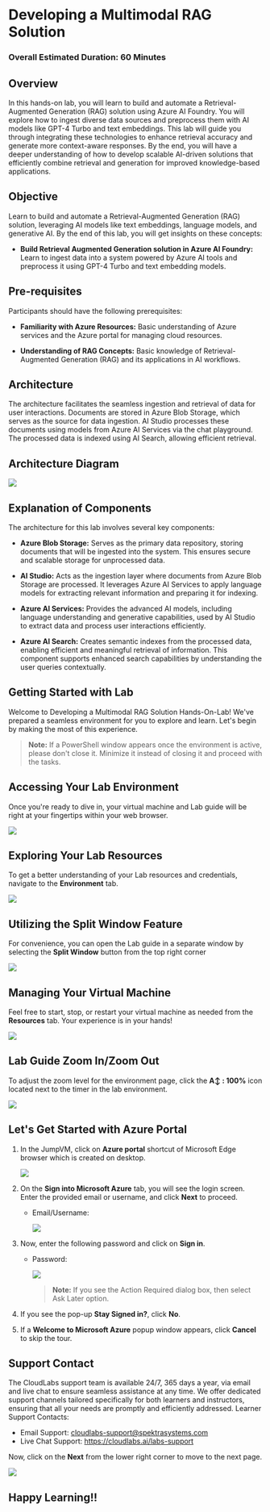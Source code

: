# Developing a Multimodal RAG Solution

### Overall Estimated Duration: 60 Minutes

## Overview

In this hands-on lab, you will learn to build and automate a Retrieval-Augmented Generation (RAG) solution using Azure AI Foundry. You will explore how to ingest diverse data sources and preprocess them with AI models like GPT-4 Turbo and text embeddings. This lab will guide you through integrating these technologies to enhance retrieval accuracy and generate more context-aware responses. By the end, you will have a deeper understanding of how to develop scalable AI-driven solutions that efficiently combine retrieval and generation for improved knowledge-based applications.

## Objective

Learn to build and automate a Retrieval-Augmented Generation (RAG) solution, leveraging AI models like text embeddings, language models, and generative AI. By the end of this lab, you will get insights on these concepts:

- **Build Retrieval Augmented Generation solution in Azure AI Foundry:** Learn to ingest data into a system powered by Azure AI tools and preprocess it using GPT-4 Turbo and text embedding models.

## Pre-requisites

Participants should have the following prerequisites:

- **Familiarity with Azure Resources:** Basic understanding of Azure services and the Azure portal for managing cloud resources.

- **Understanding of RAG Concepts:** Basic knowledge of Retrieval-Augmented Generation (RAG) and its applications in AI workflows.

## Architecture

The architecture facilitates the seamless ingestion and retrieval of data for user interactions. Documents are stored in Azure Blob Storage, which serves as the source for data ingestion. AI Studio processes these documents using models from Azure AI Services via the chat playground. The processed data is indexed using AI Search, allowing efficient retrieval.

## Architecture Diagram

![](../media/rag-archi2.png)

## Explanation of Components

The architecture for this lab involves several key components:

- **Azure Blob Storage:** Serves as the primary data repository, storing documents that will be ingested into the system. This ensures secure and scalable storage for unprocessed data.

- **AI Studio:** Acts as the ingestion layer where documents from Azure Blob Storage are processed. It leverages Azure AI Services to apply language models for extracting relevant information and preparing it for indexing.

- **Azure AI Services:** Provides the advanced AI models, including language understanding and generative capabilities, used by AI Studio to extract data and process user interactions efficiently.

- **Azure AI Search:** Creates semantic indexes from the processed data, enabling efficient and meaningful retrieval of information. This component supports enhanced search capabilities by understanding the user queries contextually.

## Getting Started with Lab

Welcome to Developing a Multimodal RAG Solution Hands-On-Lab! We've prepared a seamless environment for you to explore and learn. Let's begin by making the most of this experience.

>**Note:** If a PowerShell window appears once the environment is active, please don't close it. Minimize it instead of closing it and proceed with the tasks.

## Accessing Your Lab Environment

Once you're ready to dive in, your virtual machine and Lab guide will be right at your fingertips within your web browser.

![](../media/gs-1env.png)

## Exploring Your Lab Resources

To get a better understanding of your Lab resources and credentials, navigate to the **Environment** tab.

![](../media/gs-2upd.png)

## Utilizing the Split Window Feature

For convenience, you can open the Lab guide in a separate window by selecting the **Split Window** button from the top right corner

![](../media/gs-4upd.png)

## Managing Your Virtual Machine

Feel free to start, stop, or restart your virtual machine as needed from the **Resources** tab. Your experience is in your hands!

![](../media/gs-3upd.png)

## Lab Guide Zoom In/Zoom Out

To adjust the zoom level for the environment page, click the **A↕ : 100%** icon located next to the timer in the lab environment.

![](../media/21052025(16).png)

## Let's Get Started with Azure Portal

1. In the JumpVM, click on **Azure portal** shortcut of Microsoft Edge browser which is created on desktop.

   ![](../media/gs-8.png)

1. On the **Sign into Microsoft Azure** tab, you will see the login screen. Enter the provided email or username, and click **Next** to proceed.

   - Email/Username: <inject key="AzureAdUserEmail"></inject>

     ![](../media/gs-6.png)

1. Now, enter the following password and click on **Sign in**.

   - Password: <inject key="AzureAdUserPassword"></inject>

     ![](../media/gs-7.png)

     >**Note:** If you see the Action Required dialog box, then select Ask Later option.
     
1. If you see the pop-up **Stay Signed in?**, click **No**.

1. If a **Welcome to Microsoft Azure** popup window appears, click **Cancel** to skip the tour.

## Support Contact

The CloudLabs support team is available 24/7, 365 days a year, via email and live chat to ensure seamless assistance at any time. We offer dedicated support channels tailored specifically for both learners and instructors, ensuring that all your needs are promptly and efficiently addressed. Learner Support Contacts:

- Email Support: cloudlabs-support@spektrasystems.com
- Live Chat Support: https://cloudlabs.ai/labs-support

Now, click on the **Next** from the lower right corner to move to the next page.

![](../media/gs-5.png)

## Happy Learning!!
